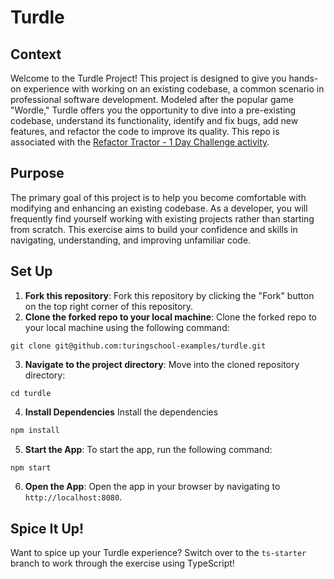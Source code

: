 # Turdle

## Context
Welcome to the Turdle Project! This project is designed to give you hands-on experience with working on an existing codebase, a common scenario in professional software development. Modeled after the popular game "Wordle," Turdle offers you the opportunity to dive into a pre-existing codebase, understand its functionality, identify and fix bugs, add new features, and refactor the code to improve its quality.  This repo is associated with the [Refactor Tractor - 1 Day Challenge activity](https://frontend.turing.edu/projects/turdle.html).

## Purpose
The primary goal of this project is to help you become comfortable with modifying and enhancing an existing codebase. As a developer, you will frequently find yourself working with existing projects rather than starting from scratch. This exercise aims to build your confidence and skills in navigating, understanding, and improving unfamiliar code.

## Set Up
1. **Fork this repository**: Fork this repository by clicking the "Fork" button on the top right corner of this repository.
2. **Clone the forked repo to your local machine**: Clone the forked repo to your local machine using the following command:
```
git clone git@github.com:turingschool-examples/turdle.git
```
3. **Navigate to the project directory**: Move into the cloned repository directory:
```
cd turdle
```
4. **Install Dependencies** Install the dependencies
  ```bash
  npm install
  ```
5. **Start the App**: To start the app, run the following command:
  ```bash
  npm start
  ```
6. **Open the App**: Open the app in your browser by navigating to `http://localhost:8080`.

## Spice It Up!
Want to spice up your Turdle experience?  Switch over to the `ts-starter` branch to work through the exercise using TypeScript!
